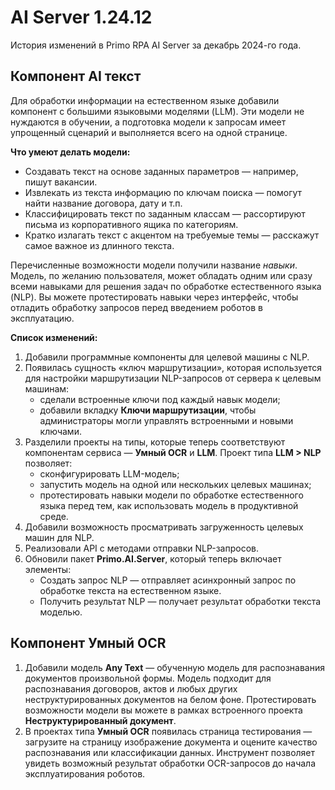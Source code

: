 # AI Server 1.24.12

История изменений в Primo RPA AI Server за декабрь 2024-го года.

## Компонент AI текст

Для обработки информации на естественном языке добавили компонент с большими языковыми моделями (LLM). Эти модели не нуждаются в обучении, а подготовка модели к запросам имеет упрощенный сценарий и выполняется всего на одной странице.

**Что умеют делать модели:**
* Создавать текст на основе заданных параметров — например, пишут вакансии.
* Извлекать из текста информацию по ключам поиска — помогут найти название договора, дату и т.п.
* Классифицировать текст по заданным классам — рассортируют письма из корпоративного ящика по категориям.
* Кратко излагать текст с акцентом на требуемые темы — расскажут самое важное из длинного текста.

Перечисленные возможности модели получили название *навыки*. Модель, по желанию пользователя, может обладать одним или сразу всеми навыками для решения задач по обработке естественного языка (NLP). Вы можете протестировать навыки через интерфейс, чтобы отладить обработку запросов перед введением роботов в эксплуатацию.

**Список изменений:**
1. Добавили программные компоненты для целевой машины c NLP.
1. Появилась сущность «ключ маршрутизации», которая используется для настройки маршрутизации NLP-запросов от сервера к целевым машинам:
   * сделали встроенные ключи под каждый навык модели;
   * добавили вкладку **Ключи маршрутизации**, чтобы администраторы могли управлять встроенными и новыми ключами.
1. Разделили проекты на типы, которые теперь соответствуют компонентам сервиса — **Умный OCR** и **LLM**. Проект типа **LLM > NLP** позволяет:
   * сконфигурировать LLM-модель;
   * запустить модель на одной или нескольких целевых машинах;  
   * протестировать навыки модели по обработке естественного языка перед тем, как использовать модель в продуктивной среде.
1. Добавили возможность просматривать загруженность целевых машин для NLP. 
1. Реализовали API с методами отправки NLP-запросов.
1. Обновили пакет **Primo.AI.Server**, который теперь включает элементы:
   * Создать запрос NLP — отправляет асинхронный запрос по обработке текста на естественном языке.
   * Получить результат NLP — получает результат обработки текста моделью.
     

## Компонент Умный OCR

1. Добавили модель **Any Text** — обученную модель для распознавания документов произвольной формы. Модель подходит для распознавания договоров, актов и любых других неструктурированных документов на белом фоне. Протестировать возможности модели вы можете в рамках встроенного проекта **Неструктурированный документ**.
1. В проектах типа **Умный OCR** появилась страница тестирования — загрузите на страницу изображение документа и оцените качество распознавания или классификации данных. Инструмент позволяет увидеть возможный результат обработки OCR-запросов до начала эксплуатирования роботов.


